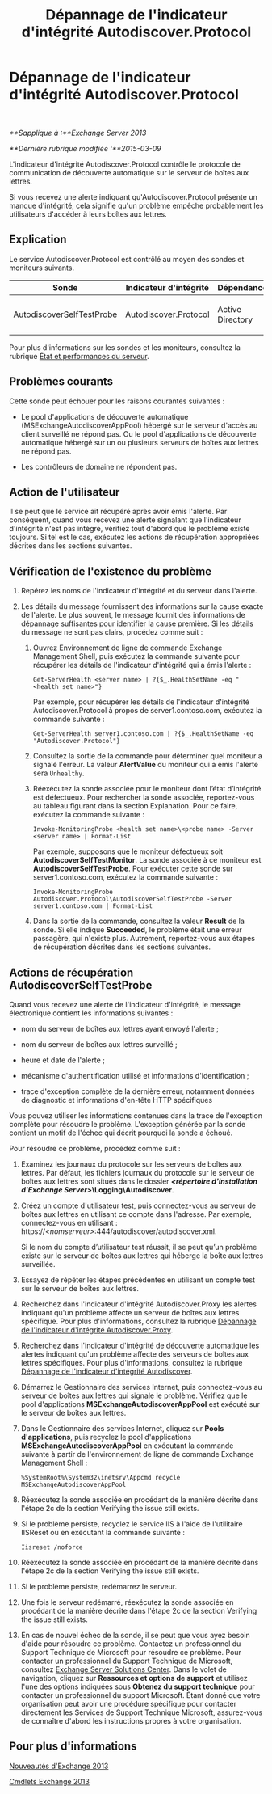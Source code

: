 ﻿---
title: Dépannage de l'indicateur d'intégrité Autodiscover.Protocol
TOCTitle: Dépannage de l'indicateur d'intégrité Autodiscover.Protocol
ms:assetid: 06afdcc8-7920-4e88-b85a-98e67a19d221
ms:mtpsurl: https://technet.microsoft.com/fr-fr/library/ms.exch.scom.autodiscover.protocol(v=EXCHG.150)
ms:contentKeyID: 53276458
ms.date: 02/05/2016
mtps_version: v=EXCHG.150
ms.translationtype: HT
---

# Dépannage de l'indicateur d'intégrité Autodiscover.Protocol

 

_**Sapplique à :**Exchange Server 2013_

_**Dernière rubrique modifiée :**2015-03-09_

L'indicateur d'intégrité Autodiscover.Protocol contrôle le protocole de communication de découverte automatique sur le serveur de boîtes aux lettres.

Si vous recevez une alerte indiquant qu'Autodiscover.Protocol présente un manque d'intégrité, cela signifie qu'un problème empêche probablement les utilisateurs d'accéder à leurs boîtes aux lettres.

## Explication

Le service Autodiscover.Protocol est contrôlé au moyen des sondes et moniteurs suivants.


<table>
<colgroup>
<col style="width: 25%" />
<col style="width: 25%" />
<col style="width: 25%" />
<col style="width: 25%" />
</colgroup>
<thead>
<tr class="header">
<th>Sonde</th>
<th>Indicateur d'intégrité</th>
<th>Dépendances</th>
<th>Moniteurs associés</th>
</tr>
</thead>
<tbody>
<tr class="odd">
<td><p>AutodiscoverSelfTestProbe</p></td>
<td><p>Autodiscover.Protocol</p></td>
<td><p>Active Directory</p></td>
<td><p>AutodiscoverSelfTestMonitor</p></td>
</tr>
</tbody>
</table>


Pour plus d'informations sur les sondes et les moniteurs, consultez la rubrique [État et performances du serveur](https://technet.microsoft.com/fr-fr/library/jj150551\(v=exchg.150\)).

## Problèmes courants

Cette sonde peut échouer pour les raisons courantes suivantes :

  - Le pool d'applications de découverte automatique (MSExchangeAutodiscoverAppPool) hébergé sur le serveur d'accès au client surveillé ne répond pas. Ou le pool d'applications de découverte automatique hébergé sur un ou plusieurs serveurs de boîtes aux lettres ne répond pas.

  - Les contrôleurs de domaine ne répondent pas.

## Action de l'utilisateur

Il se peut que le service ait récupéré après avoir émis l'alerte. Par conséquent, quand vous recevez une alerte signalant que l'indicateur d'intégrité n'est pas intègre, vérifiez tout d'abord que le problème existe toujours. Si tel est le cas, exécutez les actions de récupération appropriées décrites dans les sections suivantes.

## Vérification de l'existence du problème

1.  Repérez les noms de l'indicateur d'intégrité et du serveur dans l'alerte.

2.  Les détails du message fournissent des informations sur la cause exacte de l'alerte. Le plus souvent, le message fournit des informations de dépannage suffisantes pour identifier la cause première. Si les détails du message ne sont pas clairs, procédez comme suit :
    
    1.  Ouvrez Environnement de ligne de commande Exchange Management Shell, puis exécutez la commande suivante pour récupérer les détails de l'indicateur d'intégrité qui a émis l'alerte :
        
            Get-ServerHealth <server name> | ?{$_.HealthSetName -eq "<health set name>"}
        
        Par exemple, pour récupérer les détails de l'indicateur d'intégrité Autodiscover.Protocol à propos de server1.contoso.com, exécutez la commande suivante :
        
            Get-ServerHealth server1.contoso.com | ?{$_.HealthSetName -eq "Autodiscover.Protocol"}
    
    2.  Consultez la sortie de la commande pour déterminer quel moniteur a signalé l'erreur. La valeur **AlertValue** du moniteur qui a émis l'alerte sera `Unhealthy`.
    
    3.  Réexécutez la sonde associée pour le moniteur dont l’état d’intégrité est défectueux. Pour rechercher la sonde associée, reportez-vous au tableau figurant dans la section Explanation. Pour ce faire, exécutez la commande suivante :
        
            Invoke-MonitoringProbe <health set name>\<probe name> -Server <server name> | Format-List
        
        Par exemple, supposons que le moniteur défectueux soit **AutodiscoverSelfTestMonitor**. La sonde associée à ce moniteur est **AutodiscoverSelfTestProbe**. Pour exécuter cette sonde sur server1.contoso.com, exécutez la commande suivante :
        
            Invoke-MonitoringProbe Autodiscover.Protocol\AutodiscoverSelfTestProbe -Server server1.contoso.com | Format-List
    
    4.  Dans la sortie de la commande, consultez la valeur **Result** de la sonde. Si elle indique **Succeeded**, le problème était une erreur passagère, qui n'existe plus. Autrement, reportez-vous aux étapes de récupération décrites dans les sections suivantes.

## Actions de récupération AutodiscoverSelfTestProbe

Quand vous recevez une alerte de l'indicateur d'intégrité, le message électronique contient les informations suivantes :

  - nom du serveur de boîtes aux lettres ayant envoyé l'alerte ;

  - nom du serveur de boîtes aux lettres surveillé ;

  - heure et date de l'alerte ;

  - mécanisme d'authentification utilisé et informations d'identification ;

  - trace d'exception complète de la dernière erreur, notamment données de diagnostic et informations d'en-tête HTTP spécifiques

Vous pouvez utiliser les informations contenues dans la trace de l'exception complète pour résoudre le problème. L'exception générée par la sonde contient un motif de l'échec qui décrit pourquoi la sonde a échoué.

Pour résoudre ce problème, procédez comme suit :

1.  Examinez les journaux du protocole sur les serveurs de boîtes aux lettres. Par défaut, les fichiers journaux du protocole sur le serveur de boîtes aux lettres sont situés dans le dossier ***\<répertoire d'installation d'Exchange Server\>*\\Logging\\Autodiscover**.

2.  Créez un compte d'utilisateur test, puis connectez-vous au serveur de boîtes aux lettres en utilisant ce compte dans l'adresse. Par exemple, connectez-vous en utilisant : https://*\<nomserveur\>*:444/autodiscover/autodiscover.xml.
    
    Si le nom du compte d’utilisateur test réussit, il se peut qu’un problème existe sur le serveur de boîtes aux lettres qui héberge la boîte aux lettres surveillée.

3.  Essayez de répéter les étapes précédentes en utilisant un compte test sur le serveur de boîtes aux lettres.

4.  Recherchez dans l'indicateur d'intégrité Autodiscover.Proxy les alertes indiquant qu'un problème affecte un serveur de boîtes aux lettres spécifique. Pour plus d'informations, consultez la rubrique [Dépannage de l'indicateur d'intégrité Autodiscover.Proxy](troubleshooting-autodiscover-proxy-health-set.md).

5.  Recherchez dans l'indicateur d'intégrité de découverte automatique les alertes indiquant qu'un problème affecte des serveurs de boîtes aux lettres spécifiques. Pour plus d'informations, consultez la rubrique [Dépannage de l'indicateur d'intégrité Autodiscover](troubleshooting-autodiscover-health-set.md).

6.  Démarrez le Gestionnaire des services Internet, puis connectez-vous au serveur de boîtes aux lettres qui signale le problème. Vérifiez que le pool d'applications **MSExchangeAutodiscoverAppPool** est exécuté sur le serveur de boîtes aux lettres.

7.  Dans le Gestionnaire des services Internet, cliquez sur **Pools d'applications**, puis recyclez le pool d'applications **MSExchangeAutodiscoverAppPool** en exécutant la commande suivante à partir de l'environnement de ligne de commande Exchange Management Shell :
    
        %SystemRoot%\System32\inetsrv\Appcmd recycle MSExchangeAutodiscoverAppPool

8.  Réexécutez la sonde associée en procédant de la manière décrite dans l'étape 2c de la section Verifying the issue still exists.

9.  Si le problème persiste, recyclez le service IIS à l'aide de l'utilitaire IISReset ou en exécutant la commande suivante :
    
        Iisreset /noforce

10. Réexécutez la sonde associée en procédant de la manière décrite dans l'étape 2c de la section Verifying the issue still exists.

11. Si le problème persiste, redémarrez le serveur.

12. Une fois le serveur redémarré, réexécutez la sonde associée en procédant de la manière décrite dans l'étape 2c de la section Verifying the issue still exists.

13. En cas de nouvel échec de la sonde, il se peut que vous ayez besoin d'aide pour résoudre ce problème. Contactez un professionnel du Support Technique de Microsoft pour résoudre ce problème. Pour contacter un professionnel du Support Technique de Microsoft, consultez [Exchange Server Solutions Center](http://go.microsoft.com/fwlink/p/?linkid=180809). Dans le volet de navigation, cliquez sur **Ressources et options de support** et utilisez l'une des options indiquées sous **Obtenez du support technique** pour contacter un professionnel du support Microsoft. Étant donné que votre organisation peut avoir une procédure spécifique pour contacter directement les Services de Support Technique Microsoft, assurez-vous de connaître d'abord les instructions propres à votre organisation.

## Pour plus d'informations

[Nouveautés d'Exchange 2013](https://technet.microsoft.com/fr-fr/library/jj150540\(v=exchg.150\))

[Cmdlets Exchange 2013](https://technet.microsoft.com/fr-fr/library/bb124413\(v=exchg.150\))

